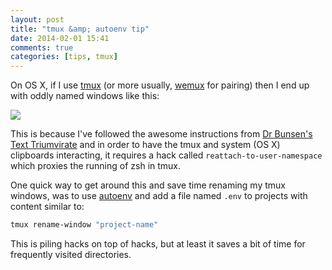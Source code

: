 ```yaml
---
layout: post
title: "tmux &amp; autoenv tip"
date: 2014-02-01 15:41
comments: true
categories: [tips, tmux]
---
```


On OS X, if I use [tmux](http://tmux.sourceforge.net/) (or more usually,
[wemux](https://github.com/zolrath/wemux) for pairing) then I end up with oddly
named windows like this:

![](http://d14vbe8lasdppi.cloudfront.net/01_02_2014_15_45.jpg)

This is because I've followed the awesome instructions from
[Dr Bunsen's Text Triumvirate](http://www.drbunsen.org/the-text-triumvirate/)
and in order to have the tmux and system (OS X) clipboards interacting, it
requires a hack called `reattach-to-user-namespace` which proxies the running of
zsh in tmux.

One quick way to get around this and save time renaming my tmux windows, was to
use [autoenv](https://github.com/kennethreitz/autoenv) and add a file named
`.env` to projects with content similar to:

```bash
tmux rename-window "project-name"
```

This is piling hacks on top of hacks, but at least it saves a bit of time for
frequently visited directories.
